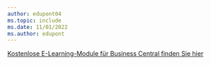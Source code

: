 ```yaml
---
author: edupont04
ms.topic: include
ms.date: 11/01/2022
ms.author: edupont
---
```

[Kostenlose E-Learning-Module für Business Central finden Sie hier](/training/dynamics365/business-central)

